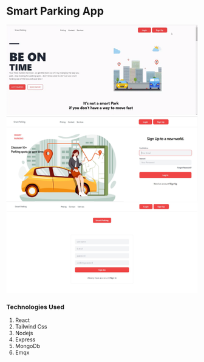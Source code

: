 # Smart Parking App

![Smart Parking](client/public/Smart-Parking.gif)
![Login](client/public/login.JPG)
![signup](client/public/register.JPG)

### Technologies Used

1. React
2. Tailwind Css
3. Nodejs
4. Express
5. MongoDb
6. Emqx
